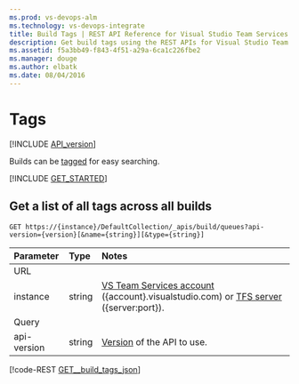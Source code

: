 ```yaml
---
ms.prod: vs-devops-alm
ms.technology: vs-devops-integrate
title: Build Tags | REST API Reference for Visual Studio Team Services and Team Foundation Server
description: Get build tags using the REST APIs for Visual Studio Team Services.
ms.assetid: f5a3bb49-f843-4f51-a29a-6ca1c226fbe2
ms.manager: douge
ms.author: elbatk
ms.date: 08/04/2016
---
```


# Tags
[!INCLUDE [API_version](../_data/version2.md)]

Builds can be [tagged](./builds.md#addatagtoabuild) for easy searching.

[!INCLUDE [GET_STARTED](../_data/get-started.md)]

## Get a list of all tags across all builds

```no-highlight
GET https://{instance}/DefaultCollection/_apis/build/queues?api-version={version}[&name={string}][&type={string}]
```

| Parameter | Type   | Notes
|:----------|:-------|:------------
| URL
| instance  | string | [VS Team Services account](/integrate/get-started/rest/basics.md#vs-team-services) ({account}.visualstudio.com) or [TFS server](/integrate/get-started/rest/basics.md#tfs) ({server:port}).
| Query
| api-version | string | [Version](../../get-started/rest/basics.md#versions) of the API to use.

[!code-REST [GET__build_tags_json](./_data/builds/GET__build_tags.json)]
